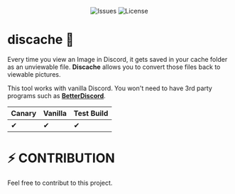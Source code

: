 <p align="center">
  <img src="https://img.shields.io/github/issues/samdotdev/discache?style=for-the-badge" alt="Issues"/>
  <img src="https://img.shields.io/github/license/samdotdev/discache?style=for-the-badge" alt="License"/>
</p>

# discache 🦀
Every time you view an Image in Discord, it gets saved in your cache folder as an unviewable file. 
**Discache** allows you to convert those files back to viewable pictures.

This tool works with vanilla Discord. 
You won't need to have 
3rd party programs such as **[BetterDiscord](https://betterdiscord.app/)**.

| Canary  | Vanilla | Test Build |
| -------- | --------  | --------  |
| ✔  | ✔  |  ✔  |

# ⚡️  CONTRIBUTION

Feel free to contribut to this project.
